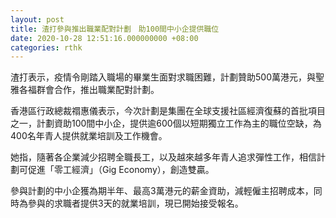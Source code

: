 ```yaml
---
layout: post
title: 渣打參與推出職業配對計劃　助100間中小企提供職位
date: 2020-10-28 12:51:16.000000000 +08:00
categories: rthk
---
```


渣打表示，疫情令剛踏入職場的畢業生面對求職困難，計劃贊助500萬港元，與聖雅各福群會合作，推出職業配對計劃。

香港區行政總裁禤惠儀表示，今次計劃是集團在全球支援社區經濟復蘇的首批項目之一，計劃資助100間中小企，提供逾600個以短期獨立工作為主的職位空缺，為400名年青人提供就業培訓及工作機會。

她指，隨著各企業減少招聘全職長工，以及越來越多年青人追求彈性工作，相信計劃可促進「零工經濟」（Gig Economy），創造雙贏。

參與計劃的中小企獲為期半年、最高3萬港元的薪金資助，減輕僱主招聘成本，同時為參與的求職者提供3天的就業培訓，現已開始接受報名。
